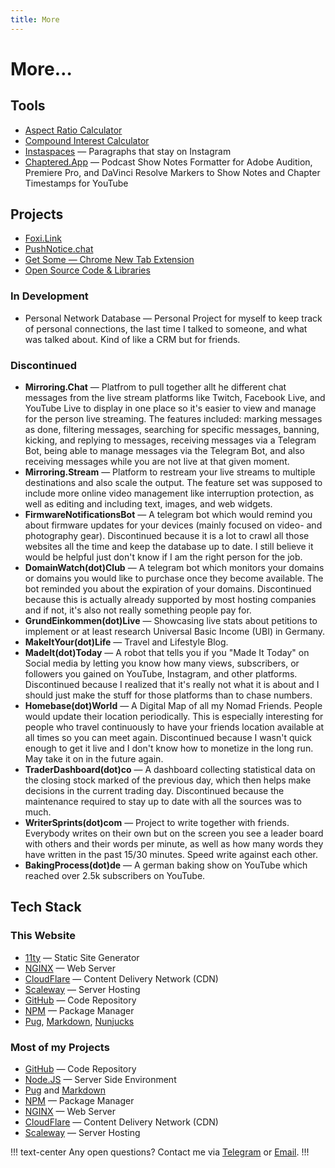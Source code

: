 ```yaml
---
title: More
---
```


# More…

## Tools

- [Aspect Ratio Calculator](/tools/aspect-ratio-calculator)
- [Compound Interest Calculator](/tools/compound-interest-calculator)
- [Instaspaces](/tools/instaspaces) — Paragraphs that stay on Instagram
- [Chaptered.App](https://Chaptered.app) — Podcast Show Notes Formatter for Adobe Audition, Premiere Pro, and DaVinci Resolve Markers to Show Notes and Chapter Timestamps for YouTube

## Projects

- [Foxi.Link](https://foxi.link)
- [PushNotice.chat](https://pushnotice.chat)
- [Get Some — Chrome New Tab Extension](https://crsp.li/GetSomeExtension)
- [Open Source Code & Libraries](/github)

### In Development

- Personal Network Database — Personal Project for myself to keep track of personal connections, the last time I talked to someone, and what was talked about. Kind of like a CRM but for friends.

### Discontinued

- **Mirroring.Chat** — Platfrom to pull together allt he different chat messages from the live stream platforms like Twitch, Facebook Live, and  YouTube Live to display in one place so it's easier to view and manage for the person live streaming. The features included: marking messages as done, filtering messages, searching for specific messages, banning, kicking, and replying to messages, receiving messages via a Telegram Bot, being able to manage messages via the Telegram Bot, and also receiving messages while you are not live at that given moment.
- **Mirroring.Stream** — Platform to restream your live streams to multiple destinations and also scale the output. The feature set was supposed to include more online video management like interruption protection, as well as editing and including text, images, and web widgets.
- **FirmwareNotificationsBot** — A telegram bot which would remind you about firmware updates for your devices (mainly focused on video- and photography gear). Discontinued because it is a lot to crawl all those websites all the time and keep the database up to date. I still believe it would be helpful just don't know if I am the right person for the job.
- **DomainWatch(dot)Club** — A telegram bot which monitors your domains or domains you would like to purchase once they become available. The bot reminded you about the expiration of your domains. Discontinued because this is actually already supported by most hosting companies and if not, it's also not really something people pay for.
- **GrundEinkommen(dot)Live** — Showcasing live stats about petitions to implement or at least research Universal Basic Income (UBI) in Germany.
- **MakeItYour(dot)Life** — Travel and Lifestyle Blog.
- **MadeIt(dot)Today** — A robot that tells you if you "Made It Today" on Social media by letting you know how many views, subscribers, or followers you gained on YouTube, Instagram, and other platforms. Discontinued because I realized that it's really not what it is about and I should just make the stuff for those platforms than to chase numbers.
- **Homebase(dot)World** — A Digital Map of all my Nomad Friends. People would update their location periodically. This is especially interesting for people who travel continuously to have your friends location available at all times so you can meet again. Discontinued because I wasn't quick enough to get it live and I don't know how to monetize in the long run. May take it on in the future again.
- **TraderDashboard(dot)co** — A dashboard collecting statistical data on the closing stock marked of the previous day, which then helps make decisions in the current trading day. Discontinued because the maintenance required to stay up to date with all the sources was to much.
- **WriterSprints(dot)com** — Project to write together with friends. Everybody writes on their own but on the screen you see a leader board with others and their words per minute, as well as how many words they have written in the past 15/30 minutes. Speed write against each other.
- **BakingProcess(dot)de** — A german baking show on YouTube which reached over 2.5k subscribers on YouTube.

## Tech Stack

### This Website

- [11ty](https://www.11ty.dev) — Static Site Generator
- [NGINX](https://www.nginx.com) — Web Server
- [CloudFlare](https://www.cloudflare.com/) — Content Delivery Network (CDN)
- [Scaleway](https://www.scaleway.com/) — Server Hosting
- [GitHub](https://github.com) — Code Repository
- [NPM](https://npmjs.com) — Package Manager
- [Pug](https://pugjs.org), [Markdown](https://en.wikipedia.org/wiki/Markdown), [Nunjucks](https://mozilla.github.io/nunjucks/)

### Most of my Projects

- [GitHub](https://github.com) — Code Repository
- [Node.JS](https://nodejs.org/) — Server Side Environment
- [Pug](https://pugjs.org) and [Markdown](https://en.wikipedia.org/wiki/Markdown)
- [NPM](https://npmjs.com) — Package Manager
- [NGINX](https://www.nginx.com) — Web Server
- [CloudFlare](https://www.cloudflare.com/) — Content Delivery Network (CDN)
- [Scaleway](https://www.scaleway.com/) — Server Hosting

!!! text-center
Any open questions? Contact me via [Telegram](/tg) or [Email](mailto:chris@chrisspiegl.com).
!!!
